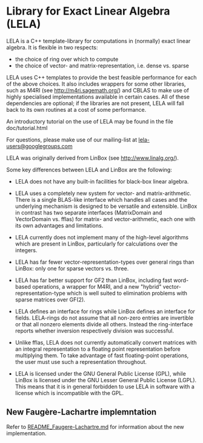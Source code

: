 Library for Exact Linear Algebra (LELA)
=======================================

LELA is a C++ template-library for computations in (normally) exact
linear algebra. It is flexible in two respects:
  - the choice of ring over which to compute
  - the choice of vector- and matrix-representation, i.e. dense vs. sparse

LELA uses C++ templates to provide the best feasible performance for
each of the above choices. It also includes wrappers for some other
libraries, such as M4RI (see http://m4ri.sagemath.org/) and CBLAS to
make use of highly specialised implementations available in certain
cases. All of these dependencies are optional; if the libraries are
not present, LELA will fall back to its own routines at a cost of some
performance.

An introductory tutorial on the use of LELA may be found in the file
doc/tutorial.html

For questions, please make use of our mailing-list at
lela-users@googlegroups.com

LELA was originally derived from LinBox (see http://www.linalg.org/).

Some key differences between LELA and LinBox are the following:

 - LELA does not have any built-in facilities for black-box linear
   algebra.

 - LELA uses a completely new system for vector- and
   matrix-arithmetic. There is a single BLAS-like interface which
   handles all cases and the underlying mechanism is designed to be
   versatile and extensible. LinBox in contrast has two separate
   interfaces (MatrixDomain and VectorDomain vs. fflas) for matrix-
   and vector-arithmetic, each one with its own advantages and
   limitations.

 - LELA currently does not implement many of the high-level algorithms
   which are present in LinBox, particularly for calculations over the
   integers.

 - LELA has far fewer vector-representation-types over general rings
   than LinBox: only one for sparse vectors vs. three.

 - LELA has far better support for GF2 than LinBox, including fast
   word-based operations, a wrapper for M4RI, and a new "hybrid"
   vector-representation-type which is well suited to elimination
   problems with sparse matrices over GF(2).

 - LELA defines an interface for rings while LinBox defines an
   interface for fields. LELA-rings do not assume that all non-zero
   entries are invertible or that all nonzero elements divide all
   others. Instead the ring-interface reports whether inversion
   respectively division was successful.

 - Unlike fflas, LELA does not currently automatically convert
   matrices with an integral representation to a floating point
   representation before multiplying them. To take advantage of fast
   floating-point operations, the user must use such a representation
   throughout.

 - LELA is licensed under the GNU General Public License (GPL), while
   LinBox is licensed under the GNU Lesser General Public License
   (LGPL). This means that it is in general forbidden to use LELA in
   software with a license which is incompatible with the GPL.



New Faugère-Lachartre implemntation
-----------------------------------

Refer to [README_Faugere-Lachartre.md](LELA/blob/master/README_Faugere-Lachartre.md) for information about the new implementation.